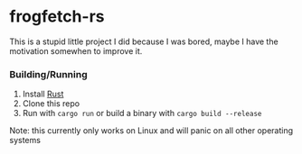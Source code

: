 # frogfetch-rs
This is a stupid little project I did because I was bored, maybe I have the motivation somewhen to improve it.

### Building/Running
1. Install [Rust](https://rustup.rs/)
2. Clone this repo
3. Run with `cargo run` or build a binary with `cargo build --release`

Note: this currently only works on Linux and will panic on all other operating systems
